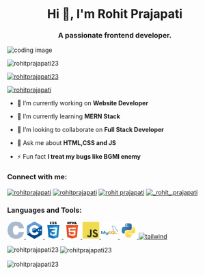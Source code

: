 <h1 align="center">Hi 👋, I'm Rohit Prajapati</h1>
<h3 align="center">A passionate frontend developer.</h3>
<img width="480" height="270" alt="coding image" src="https://github.com/user-attachments/assets/ea81baae-8d62-4352-b9d3-0f5a531c6eee" />


<p align="left"> <img src="https://komarev.com/ghpvc/?username=rohitprajapati23&label=Profile%20views&color=0e75b6&style=flat" alt="rohitprajapati23" /> </p>

<p align="left"> <a href="https://github.com/ryo-ma/github-profile-trophy"><img src="https://github-profile-trophy.vercel.app/?username=rohitprajapati23" alt="rohitprajapati23" /></a> </p>

<p align="left"> <a href="https://twitter.com/rohitprajapati" target="blank"><img src="https://img.shields.io/twitter/follow/rohitprajapati?logo=twitter&style=for-the-badge" alt="rohitprajapati" /></a> </p>

- 🔭 I’m currently working on **Website Developer**

- 🌱 I’m currently learning **MERN Stack**

- 👯 I’m looking to collaborate on **Full Stack Developer**

- 💬 Ask me about **HTML,CSS and JS**

- ⚡ Fun fact **I treat my bugs like BGMI enemy**

<h3 align="left">Connect with me:</h3>
<p align="left">
<a href="https://twitter.com/rohitprajapati" target="blank"><img align="center" src="https://raw.githubusercontent.com/rahuldkjain/github-profile-readme-generator/master/src/images/icons/Social/twitter.svg" alt="rohitprajapati" height="30" width="40" /></a>
<a href="https://linkedin.com/in/rohitprajapati" target="blank"><img align="center" src="https://raw.githubusercontent.com/rahuldkjain/github-profile-readme-generator/master/src/images/icons/Social/linked-in-alt.svg" alt="rohitprajapati" height="30" width="40" /></a>
<a href="https://fb.com/rohit prajapati" target="blank"><img align="center" src="https://raw.githubusercontent.com/rahuldkjain/github-profile-readme-generator/master/src/images/icons/Social/facebook.svg" alt="rohit prajapati" height="30" width="40" /></a>
<a href="https://instagram.com/_rohit_.prajapati" target="blank"><img align="center" src="https://raw.githubusercontent.com/rahuldkjain/github-profile-readme-generator/master/src/images/icons/Social/instagram.svg" alt="_rohit_.prajapati" height="30" width="40" /></a>
</p>

<h3 align="left">Languages and Tools:</h3>
<p align="left"> <a href="https://www.cprogramming.com/" target="_blank" rel="noreferrer"> <img src="https://raw.githubusercontent.com/devicons/devicon/master/icons/c/c-original.svg" alt="c" width="40" height="40"/> </a> <a href="https://www.w3schools.com/cpp/" target="_blank" rel="noreferrer"> <img src="https://raw.githubusercontent.com/devicons/devicon/master/icons/cplusplus/cplusplus-original.svg" alt="cplusplus" width="40" height="40"/> </a> <a href="https://www.w3schools.com/css/" target="_blank" rel="noreferrer"> <img src="https://raw.githubusercontent.com/devicons/devicon/master/icons/css3/css3-original-wordmark.svg" alt="css3" width="40" height="40"/> </a> <a href="https://www.w3.org/html/" target="_blank" rel="noreferrer"> <img src="https://raw.githubusercontent.com/devicons/devicon/master/icons/html5/html5-original-wordmark.svg" alt="html5" width="40" height="40"/> </a> <a href="https://developer.mozilla.org/en-US/docs/Web/JavaScript" target="_blank" rel="noreferrer"> <img src="https://raw.githubusercontent.com/devicons/devicon/master/icons/javascript/javascript-original.svg" alt="javascript" width="40" height="40"/> </a> <a href="https://www.mysql.com/" target="_blank" rel="noreferrer"> <img src="https://raw.githubusercontent.com/devicons/devicon/master/icons/mysql/mysql-original-wordmark.svg" alt="mysql" width="40" height="40"/> </a> <a href="https://www.python.org" target="_blank" rel="noreferrer"> <img src="https://raw.githubusercontent.com/devicons/devicon/master/icons/python/python-original.svg" alt="python" width="40" height="40"/> </a> <a href="https://tailwindcss.com/" target="_blank" rel="noreferrer"> <img src="https://www.vectorlogo.zone/logos/tailwindcss/tailwindcss-icon.svg" alt="tailwind" width="40" height="40"/> </a> </p>

<p><img align="left" src="https://github-readme-stats.vercel.app/api/top-langs?username=rohitprajapati23&show_icons=true&locale=en&layout=compact" alt="rohitprajapati23" /></p>

<p>&nbsp;<img align="center" src="https://github-readme-stats.vercel.app/api?username=rohitprajapati23&show_icons=true&locale=en" alt="rohitprajapati23" /></p>

<p><img align="center" src="https://github-readme-streak-stats.herokuapp.com/?user=rohitprajapati23&" alt="rohitprajapati23" /></p>
